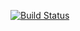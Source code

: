 [![Build Status](https://travis-ci.org/MrMonsk/nmc.svg?branch=travis-ci)](https://travis-ci.org/MrMonsk/nmc)
